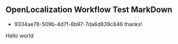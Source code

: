 ## OpenLocalization Workflow Test MarkDown
* 9334ae78-509b-4d7f-8b97-7da6d839c846 
thanks!

Hello world